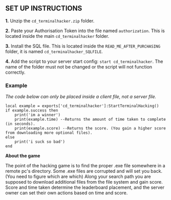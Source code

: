 ## SET UP INSTRUCTIONS
**1.** Unzip the `cd_terminalhacker.zip` folder.

**2.** Paste your Authorisation Token into the file named `authorization`. This is located inside the main `cd_terminalhacker` folder.

**3.** Install the SQL file. This is located inside the `READ_ME_AFTER_PURCHASING` folder, it is named `cd_terminalhacker_SQLFILE`.

**4.** Add the script to your server start config: `start cd_terminalhacker`. The name of the folder must not be changed or the script will not function correctly.

### Example
*The code below can only be placed inside a client file, not a server file.*
```
local example = exports['cd_terminalhacker']:StartTerminalHacking()
if example.success then
	print('im a winner')
	print(example.time) --Returns the amount of time taken to complete (in seconds).
	print(example.score) --Returns the score. (You gain a higher score from downloading more optional files).
else
	print('i suck so bad')
end
```

**About the game**

The point of the hacking game is to find the proper .exe file somewhere in a remote pc's directory.
Some .exe files are corrupted and will set you back. (You need to figure which are which)
Along your search path you are supposed to download additional files from the file system and gain score.
Score and time taken determine the leaderboard placement, and the server owner can set their own actions based on time and score.
